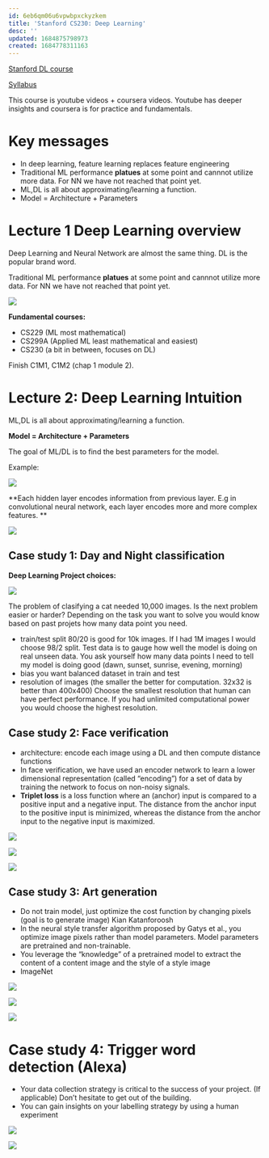 ```yaml
---
id: 6eb6qm06u6vpwbpxckyzkem
title: 'Stanford CS230: Deep Learning'
desc: ''
updated: 1684875798973
created: 1684778311163
---
```


[Stanford DL course](https://www.youtube.com/playlist?list=PLoROMvodv4rOABXSygHTsbvUz4G_YQhOb)

[Syllabus](http://cs230.stanford.edu/syllabus/)

This course is youtube videos + coursera videos. Youtube has deeper insights and coursera is for practice and fundamentals.

# Key messages
- In deep learning, feature learning replaces feature engineering
- Traditional ML performance **platues** at some point and cannnot utilize more data. For NN we have not reached that point yet.
- ML,DL is all about approximating/learning a function.
- Model = Architecture + Parameters


# Lecture 1 Deep Learning overview

Deep Learning and Neural Network are almost the same thing. DL is the popular brand word.

Traditional ML performance **platues** at some point and cannnot utilize more data. For NN we have not reached that point yet.

![](assets/images/ML_DL_performance.png)

**Fundamental courses:**

- CS229 (ML most mathematical)
- CS299A (Applied ML least mathematical and easiest)
- CS230 (a bit in between, focuses on DL)

Finish C1M1, C1M2 (chap 1 module 2).


# Lecture 2: Deep Learning Intuition

ML,DL is all about approximating/learning a function.

**Model = Architecture + Parameters**

The goal of ML/DL is to find the best parameters for the model.

Example:

![](assets/images/lg_nn.png)

**Each hidden layer encodes information from previous layer. E.g in convolutional neural network, each layer encodes more and more complex features. **

![](assets/images/cnn_encoding.png)


## Case study 1: Day and Night classification

**Deep Learning Project choices:**

![](assets/images/dl_choices.png)

The problem of clasifying a cat needed 10,000 images. Is the next problem easier or harder? Depending  on the task you want to solve you would know based on past projets how many data point you need.

- train/test split 80/20 is good for 10k images. If I had 1M images I would choose 98/2 split. Test data is to gauge how well the model is doing on real unseen data. You ask yourself how many data points I need to tell my model is doing good (dawn, sunset, sunrise, evening, morning)
- bias you want balanced dataset in train and test
- resolution of images (the smaller the better for computation. 32x32 is better than 400x400) Choose the smallest resolution that human can have perfect performance. If you had unlimited computational power you would choose the highest resolution.




## Case study 2: Face verification

- architecture: encode each image using a DL and then compute distance functions
- In face verification, we have used an encoder network to learn a lower
dimensional representation (called “encoding”) for a set of data by
training the network to focus on non-noisy signals.
- **Triplet loss** is a loss function where an (anchor) input is compared to a
positive input and a negative input. The distance from the anchor input to
the positive input is minimized, whereas the distance from the anchor input
to the negative input is maximized.

![](assets/images/face_verify1.png)

![](assets/images/face_verify2.png)

![](assets/images/face_verify3.png)


## Case study 3: Art generation
- Do not train model, just optimize the cost function by changing pixels (goal is to generate image)
Kian Katanforoosh
- In the neural style transfer algorithm proposed by Gatys et al., you optimize
image pixels rather than model parameters. Model parameters are
pretrained and non-trainable.
- You leverage the “knowledge” of a pretrained model to extract the content
of a content image and the style of a style image
- ImageNet

![](assets/images/art_gen1.png)

![](assets/images/art_gen2.png)

![](assets/images/art_gen3.png)

# Case study 4: Trigger word detection (Alexa)

- Your data collection strategy is critical to the success of your project. (If
applicable) Don’t hesitate to get out of the building.
- You can gain insights on your labelling strategy by using a human experiment

![](assets/images/trigger_word.png)

![](assets/images/data_collection.png)